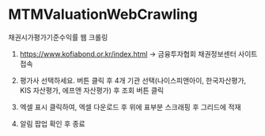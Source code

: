 # MTMValuationWebCrawling

채권시가평가기준수익률 웹 크롤링

1. https://www.kofiabond.or.kr/index.html -> 금융투자협회 채권정보센터 사이트 접속

2. 평가사 선택하세요. 버튼 클릭 후 4개 기관 선택(나이스피앤아이, 한국자산평가, KIS 자산평가, 에프앤 자산평가) 후 조회 버튼 클릭

3. 엑셀 표시 클릭하여, 엑셀 다운로드 후 위에 표부분 스크래핑 후 그리드에 적재 

4. 알림 팝업 확인 후 종료 
